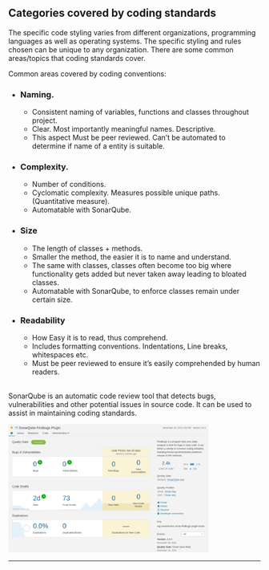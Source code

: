## Categories covered by coding standards

The specific code styling varies from different organizations, programming languages as well as operating systems. The specific styling and rules chosen can be unique to any organization. There are some common areas/topics that coding standards cover.

Common areas covered by coding conventions:

- ### Naming.

  - Consistent naming of variables, functions and classes throughout project.
  - Clear. Most importantly meaningful names. Descriptive.
  - This aspect Must be peer reviewed. Can’t be automated to determine if name of a entity is suitable.

- ### Complexity.

  - Number of conditions.
  - Cyclomatic complexity. Measures possible unique paths. (Quantitative measure).
  - Automatable with SonarQube.

- ### Size

  - The length of classes + methods.
  - Smaller the method, the easier it is to name and understand.
  - The same with classes, classes often become too big where functionality gets added but never taken away leading to bloated classes.
  - Automatable with SonarQube, to enforce classes remain under certain size.

- ### Readability

  - How Easy it is to read, thus comprehend.
  - Includes formatting conventions. Indentations, Line breaks, whitespaces etc.
  - Must be peer reviewed to ensure it’s easily comprehended by human readers.

\
SonarQube is an automatic code review tool that detects bugs, vulnerabilities and other potential issues in source code. It can be used to assist in maintaining coding standards.

<img src="images/sonarqube.png" alt="SonarQube image" width="400">

---
